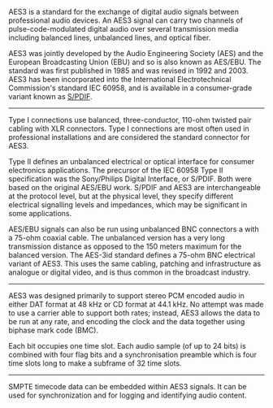 AES3 is a standard for the exchange of digital audio signals between professional audio devices. An AES3 signal can carry two channels of pulse-code-modulated digital audio over several transmission media including balanced lines, unbalanced lines, and optical fiber.

AES3 was jointly developed by the Audio Engineering Society (AES) and the European Broadcasting Union (EBU) and so is also known as AES/EBU. The standard was first published in 1985 and was revised in 1992 and 2003. AES3 has been incorporated into the International Electrotechnical Commission's standard IEC 60958, and is available in a consumer-grade variant known as [S/PDIF](/Sound/Audio%20Protocols/SPDIF.md).

---

Type I connections use balanced, three-conductor, 110-ohm twisted pair cabling with XLR connectors. Type I connections are most often used in professional installations and are considered the standard connector for AES3.

Type II defines an unbalanced electrical or optical interface for consumer electronics applications. The precursor of the IEC 60958 Type II specification was the Sony/Philips Digital Interface, or S/PDIF. Both were based on the original AES/EBU work. S/PDIF and AES3 are interchangeable at the protocol level, but at the physical level, they specify different electrical signalling levels and impedances, which may be significant in some applications.

AES/EBU signals can also be run using unbalanced BNC connectors a with a 75-ohm coaxial cable. The unbalanced version has a very long transmission distance as opposed to the 150 meters maximum for the balanced version. The AES-3id standard defines a 75-ohm BNC electrical variant of AES3. This uses the same cabling, patching and infrastructure as analogue or digital video, and is thus common in the broadcast industry.

---

AES3 was designed primarily to support stereo PCM encoded audio in either DAT format at 48 kHz or CD format at 44.1 kHz. No attempt was made to use a carrier able to support both rates; instead, AES3 allows the data to be run at any rate, and encoding the clock and the data together using biphase mark code (BMC).

Each bit occupies one time slot. Each audio sample (of up to 24 bits) is combined with four flag bits and a synchronisation preamble which is four time slots long to make a subframe of 32 time slots.

---

SMPTE timecode data can be embedded within AES3 signals. It can be used for synchronization and for logging and identifying audio content.